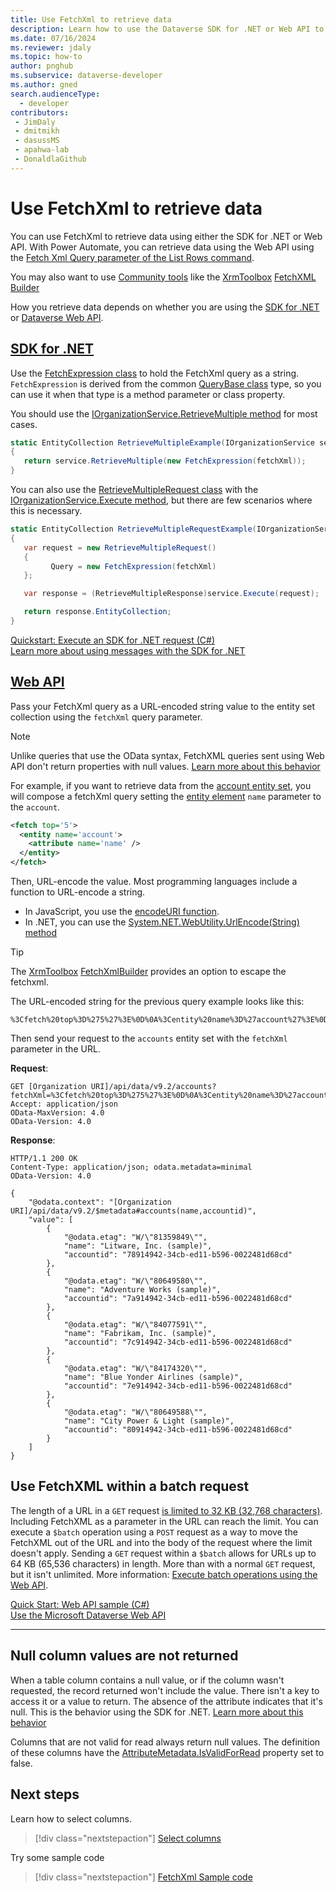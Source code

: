 ```yaml
---
title: Use FetchXml to retrieve data
description: Learn how to use the Dataverse SDK for .NET or Web API to send a request to retrieve data using FetchXml
ms.date: 07/16/2024
ms.reviewer: jdaly
ms.topic: how-to
author: pnghub
ms.subservice: dataverse-developer
ms.author: gned
search.audienceType: 
  - developer
contributors:
 - JimDaly
 - dmitmikh
 - dasussMS
 - apahwa-lab
 - DonaldlaGithub
---
```

# Use FetchXml to retrieve data

You can use FetchXml to retrieve data using either the SDK for .NET or Web API. With Power Automate, you can retrieve data using the Web API using the [Fetch Xml Query parameter of the List Rows command](/power-automate/dataverse/list-rows#fetch-xml-query).

You may also want to use [Community tools](overview.md#community-tools) like the [XrmToolbox](../community-tools.md#xrmtoolbox) [FetchXML Builder](https://fetchxmlbuilder.com/)

How you retrieve data depends on whether you are using the [SDK for .NET](../org-service/overview.md) or [Dataverse Web API](../webapi/overview.md).

## [SDK for .NET](#tab/sdk)

Use the [FetchExpression class](xref:Microsoft.Xrm.Sdk.Query.FetchExpression) to hold the FetchXml query as a string. `FetchExpression` is derived from the common [QueryBase class](xref:Microsoft.Xrm.Sdk.Query.QueryBase) type, so you can use it when that type is a method parameter or class property.

You should use the [IOrganizationService.RetrieveMultiple method](xref:Microsoft.Xrm.Sdk.IOrganizationService.RetrieveMultiple%2A) for most cases.

```csharp
static EntityCollection RetrieveMultipleExample(IOrganizationService service, string fetchXml)
{
   return service.RetrieveMultiple(new FetchExpression(fetchXml));
}
```

You can also use the [RetrieveMultipleRequest class](xref:Microsoft.Xrm.Sdk.Messages.RetrieveMultipleRequest) with the [IOrganizationService.Execute method](xref:Microsoft.Xrm.Sdk.IOrganizationService.Execute%2A), but there are few scenarios where this is necessary.

```csharp
static EntityCollection RetrieveMultipleRequestExample(IOrganizationService service, string fetchXml)
{
   var request = new RetrieveMultipleRequest()
   {
         Query = new FetchExpression(fetchXml)
   };

   var response = (RetrieveMultipleResponse)service.Execute(request);

   return response.EntityCollection;
}
```

[Quickstart: Execute an SDK for .NET request (C#)](../org-service/quick-start-org-service-console-app.md)   
[Learn more about using messages with the SDK for .NET](../org-service/use-messages.md)

## [Web API](#tab/webapi)

Pass your FetchXml query as a URL-encoded string value to the entity set collection using the `fetchXml` query parameter.

> [!NOTE]
> Unlike queries that use the OData syntax, FetchXML queries sent using Web API don't return properties with null values. [Learn more about this behavior](#null-column-values-are-not-returned)

For example, if you want to retrieve data from the [account entity set](xref:Microsoft.Dynamics.CRM.account), you will compose a fetchXml query setting the [entity element](reference/entity.md) `name` parameter to the `account`.

```xml
<fetch top='5'>
  <entity name='account'>
    <attribute name='name' />
  </entity>
</fetch>
```

Then, URL-encode the value.  Most programming languages include a function to URL-encode a string.

- In JavaScript, you use the [encodeURI function](https://developer.mozilla.org/docs/Web/JavaScript/Reference/Global_Objects/encodeURIComponent).
- In .NET, you can use the [System.NET.WebUtility.UrlEncode(String) method](xref:System.Net.WebUtility.UrlEncode(System.String))

> [!TIP]
> The [XrmToolbox](../community-tools.md#xrmtoolbox) [FetchXmlBuilder](https://fetchxmlbuilder.com/) provides an option to escape the fetchxml.

The URL-encoded string for the previous query example looks like this:

```text
%3Cfetch%20top%3D%275%27%3E%0D%0A%3Centity%20name%3D%27account%27%3E%0D%0A%3Cattribute%20name%3D%27name%27%2F%3E%0D%0A%3C%2Fentity%3E%0D%0A%3C%2Ffetch%3E
```

Then send your request to the `accounts` entity set with the `fetchXml` parameter in the URL.

**Request**:

```http
GET [Organization URI]/api/data/v9.2/accounts?fetchXml=%3Cfetch%20top%3D%275%27%3E%0D%0A%3Centity%20name%3D%27account%27%3E%0D%0A%3Cattribute%20name%3D%27name%27%2F%3E%0D%0A%3C%2Fentity%3E%0D%0A%3C%2Ffetch%3E
Accept: application/json
OData-MaxVersion: 4.0
OData-Version: 4.0
```

**Response**:

```http
HTTP/1.1 200 OK
Content-Type: application/json; odata.metadata=minimal
OData-Version: 4.0

{
    "@odata.context": "[Organization URI]/api/data/v9.2/$metadata#accounts(name,accountid)",
    "value": [
        {
            "@odata.etag": "W/\"81359849\"",
            "name": "Litware, Inc. (sample)",
            "accountid": "78914942-34cb-ed11-b596-0022481d68cd"
        },
        {
            "@odata.etag": "W/\"80649580\"",
            "name": "Adventure Works (sample)",
            "accountid": "7a914942-34cb-ed11-b596-0022481d68cd"
        },
        {
            "@odata.etag": "W/\"84077591\"",
            "name": "Fabrikam, Inc. (sample)",
            "accountid": "7c914942-34cb-ed11-b596-0022481d68cd"
        },
        {
            "@odata.etag": "W/\"84174320\"",
            "name": "Blue Yonder Airlines (sample)",
            "accountid": "7e914942-34cb-ed11-b596-0022481d68cd"
        },
        {
            "@odata.etag": "W/\"80649588\"",
            "name": "City Power & Light (sample)",
            "accountid": "80914942-34cb-ed11-b596-0022481d68cd"
        }
    ]
}
```

## Use FetchXML within a batch request

The length of a URL in a `GET` request [is limited to 32 KB (32,768 characters)](../webapi/compose-http-requests-handle-errors.md#maximum-url-length). Including FetchXML as a parameter in the URL can reach the limit. You can execute a `$batch` operation using a `POST` request as a way to move the FetchXML out of the URL and into the body of the request where the limit doesn't apply. Sending a `GET` request within a `$batch` allows for URLs up to 64 KB (65,536 characters) in length. More than with a normal `GET` request, but it isn't unlimited. More information: [Execute batch operations using the Web API](../webapi/execute-batch-operations-using-web-api.md).


[Quick Start: Web API sample (C#)](../webapi/quick-start-console-app-csharp.md)   
[Use the Microsoft Dataverse Web API](../webapi/overview.md)

---

## Null column values are not returned

When a table column contains a null value, or if the column wasn't requested, the record returned won't include the value. There isn't a key to access it or a value to return. The absence of the attribute indicates that it's null. This is the behavior using the SDK for .NET. [Learn more about this behavior](../org-service/entity-operations-query-data.md#null-column-values-are-not-returned)

Columns that are not valid for read always return null values. The definition of these columns have the [AttributeMetadata.IsValidForRead](/dotnet/api/microsoft.xrm.sdk.metadata.attributemetadata.isvalidforread) property set to false.

## Next steps

Learn how to select columns.

> [!div class="nextstepaction"]
> [Select columns](select-columns.md)

Try some sample code

> [!div class="nextstepaction"]
> [FetchXml Sample code](sample.md)

